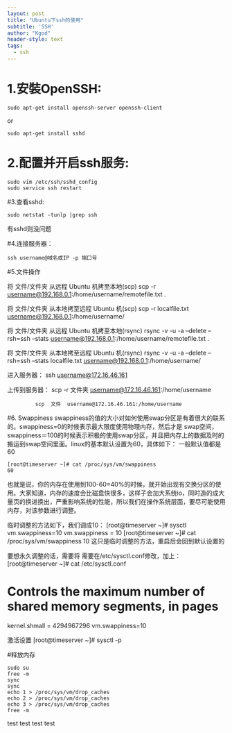 ```yaml
--- 
layout: post
title: "Ubuntu下ssh的使用" 
subtitle: 'SSH' 
author: "Kgod" 
header-style: text 
tags: 
  - ssh
---
```

# 1.安裝OpenSSH: 
```
sudo apt-get install openssh-server openssh-client
``` 
or 
```
sudo apt-get install sshd
```

# 2.配置并开启ssh服务: 
```
sudo vim /etc/ssh/sshd_config
sudo service ssh restart
```

#3.查看sshd:
```
sudo netstat -tunlp |grep ssh
```
有sshd则没问题

#4.连接服务器：
```
ssh username@域名或IP -p 端口号
```
#5.文件操作

将 文件/文件夹 从远程 Ubuntu 机拷至本地(scp)
scp -r username@192.168.0.1:/home/username/remotefile.txt .

将 文件/文件夹 从本地拷至远程 Ubuntu 机(scp)
scp -r localfile.txt username@192.168.0.1:/home/username/

将 文件/文件夹 从远程 Ubuntu 机拷至本地(rsync)
rsync -v -u -a –delete –rsh=ssh –stats username@192.168.0.1:/home/username/remotefile.txt .

将 文件/文件夹 从本地拷至远程 Ubuntu 机(rsync)
rsync -v -u -a –delete –rsh=ssh –stats localfile.txt username@192.168.0.1:/home/username/ 


进入服务器： ssh username@172.16.46.161  

上传到服务器：  scp -r 文件夹  username@172.16.46.161:/home/username

             scp  文件  username@172.16.46.161:/home/username




#6. Swappiness
swappiness的值的大小对如何使用swap分区是有着很大的联系的。swappiness=0的时候表示最大限度使用物理内存，然后才是 swap空间，swappiness＝100的时候表示积极的使用swap分区，并且把内存上的数据及时的搬运到swap空间里面。linux的基本默认设置为60，具体如下：
一般默认值都是60   
```
[root@timeserver ~]# cat /proc/sys/vm/swappiness
60
```

也就是说，你的内存在使用到100-60=40%的时候，就开始出现有交换分区的使用。大家知道，内存的速度会比磁盘快很多，这样子会加大系统io，同时造的成大量页的换进换出，严重影响系统的性能，所以我们在操作系统层面，要尽可能使用内存，对该参数进行调整。

临时调整的方法如下，我们调成10：
[root@timeserver ~]# sysctl vm.swappiness=10
vm.swappiness = 10
[root@timeserver ~]# cat /proc/sys/vm/swappiness
10
这只是临时调整的方法，重启后会回到默认设置的

要想永久调整的话，需要将
需要在/etc/sysctl.conf修改，加上：
[root@timeserver ~]# cat /etc/sysctl.conf

# Controls the maximum number of shared memory segments, in pages
kernel.shmall = 4294967296
vm.swappiness=10

激活设置
[root@timeserver ~]# sysctl -p

#释放内存
```
sudo su 
free -m
sync
sync
echo 1 > /proc/sys/vm/drop_caches
echo 2 > /proc/sys/vm/drop_caches
echo 3 > /proc/sys/vm/drop_caches
free -m
```


test test
 test
test

